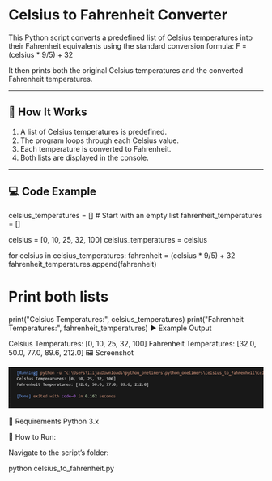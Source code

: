 # Celsius to Fahrenheit Converter

This Python script converts a predefined list of Celsius temperatures into their Fahrenheit equivalents using the standard conversion formula:
    F = (celsius * 9/5) + 32

It then prints both the original Celsius temperatures and the converted Fahrenheit temperatures.

---

## 📜 How It Works

1. A list of Celsius temperatures is predefined.
2. The program loops through each Celsius value.
3. Each temperature is converted to Fahrenheit.
4. Both lists are displayed in the console.

---

## 💻 Code Example

celsius_temperatures = []  # Start with an empty list
fahrenheit_temperatures = []

celsius = [0, 10, 25, 32, 100]
celsius_temperatures = celsius

for celsius in celsius_temperatures:
    fahrenheit = (celsius * 9/5) + 32
    fahrenheit_temperatures.append(fahrenheit)

# Print both lists
print("Celsius Temperatures:", celsius_temperatures)
print("Fahrenheit Temperatures:", fahrenheit_temperatures)
▶️ Example Output

Celsius Temperatures: [0, 10, 25, 32, 100]
Fahrenheit Temperatures: [32.0, 50.0, 77.0, 89.6, 212.0]
🖼️ Screenshot

![celsius_to_fahrenheit](celsius_to_fahrenheit.png)

📌 Requirements
Python 3.x

🚀 How to Run:

Navigate to the script’s folder:

python celsius_to_fahrenheit.py